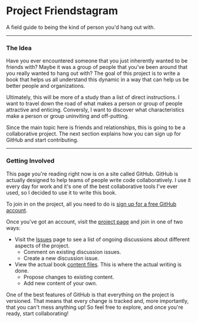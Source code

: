 Project Friendstagram
=============

A field guide to being the kind of person you'd hang out with. 

---

### The Idea
Have you ever encountered someone that you just inherently wanted to be friends with? Maybe it was a group of people that you've been around that you really wanted to hang out with? The goal of this project is to write a book that helps us all understand this dynamic in a way that can help us be better people and organizations.

Ultimately, this will be more of a study than a list of direct instructions. I want to travel down the road of what makes a person or group of people attractive and enticing. Conversly, I want to discover what characteristics make a person or group uninviting and off-putting.

Since the main topic here is friends and relationships, this is going to be a collaborative project. The next section explains how you can sign up for GitHub and start contributing.

---

### Getting Involved

This page you're reading right now is on a site called GitHub. GitHub is actually designed to help teams of people write code collaboratively. I use it every day for work and it's one of the best collaborative tools I've ever used, so I decided to use it to write this book. 

To join in on the project, all you need to do is [sign up for a free GitHub account](https://github.com/signup/free).

Once you've got an account, visit the [project page](http://github.com/joshferrara/friendstagram) and join in one of two ways:

- Visit the [Issues](http://github.com/joshferrara/friendstagram/issues) page to see a list of ongoing discussions about different aspects of the project.
    - Comment on existing discussion issues.
    - Create a new discussion issue.
- View the actual book [content files](http://github.com/joshferrara/friendstagram#slider). This is where the actual writing is done.
    - Propose changes to existing content.
    - Add new content of your own.

One of the best features of GitHub is that everything on the project is versioned. That means that every change is tracked and, more importantly, that you can't mess anything up! So feel free to explore, and once you're ready, start collaborating!
